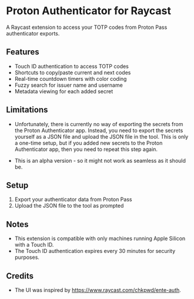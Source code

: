 # Proton Authenticator for Raycast

A Raycast extension to access your TOTP codes from Proton Pass authenticator exports.

## Features

- Touch ID authentication to access TOTP codes
- Shortcuts to copy/paste current and next codes
- Real-time countdown timers with color coding
- Fuzzy search for issuer name and username
- Metadata viewing for each added secret

## Limitations

- Unfortunately, there is currently no way of exporting the secrets from the Proton Authenticator app. Instead, you need to export the secrets yourself as a JSON file and upload the JSON file in the tool. This is only a one-time setup, but if you added new secrets to the Proton Authenticator app, then you need to repeat this step again.

- This is an alpha version - so it might not work as seamless as it should be.

## Setup

1. Export your authenticator data from Proton Pass
2. Upload the JSON file to the tool as prompted

## Notes

- This extension is compatible with only machines running Apple Silicon with a Touch ID.
- The Touch ID authentication expires every 30 minutes for security purposes.

## Credits

- The UI was inspired by <https://www.raycast.com/chkpwd/ente-auth>.
